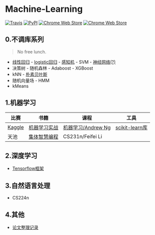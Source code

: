 # Machine-Learning

[![Travis](https://img.shields.io/travis/rust-lang/rust.svg)](https://github.com/fire717/Machine-Learning) [![PyPI](https://img.shields.io/pypi/pyversions/Django.svg)](https://github.com/fire717/Machine-Learning) [![Chrome Web Store](https://img.shields.io/chrome-web-store/price/nimelepbpejjlbmoobocpfnjhihnpked.svg)](https://github.com/fire717/Machine-Learning) [![Chrome Web Store](https://img.shields.io/chrome-web-store/stars/nimelepbpejjlbmoobocpfnjhihnpked.svg)](https://github.com/fire717/Machine-Learning)

## 0.不调库系列 
> No free lunch.

* [线性回归](/mine/ex1_py.py) - [logistic回归](/mine/LR_skdata.py) - [感知机](/mine/perceptron.py) - SVM - [神经网络(?)](/mine/NN.ipynb)
* 决策树 - 随机森林 - Adaboost - XGBoost
* kNN - [朴素贝叶斯](/mine/NaiveBayes.py)
* 随机向量场 - HMM
* kMeans

## 1.机器学习

比赛 | 书籍 | 课程 | 工具
----|------|-----|----
[Kaggle](/kaggle) | [机器学习实战](/ML_in_action)  | [机器学习/Andrew Ng](/coursera_ML) | [scikit-learn库](/scikit-learn)
天池 | [集体智慧编程](/JTZHBC)  | CS231n/Feifei Li |


## 2.深度学习
* [Tensorflow框架](/tensorflow)

## 3.自然语言处理
* CS224n

## 4.其他
* [论文整理记录](/papers)




